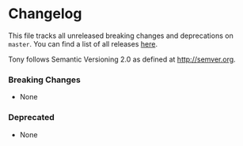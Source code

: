 # Changelog

This file tracks all unreleased breaking changes and deprecations on `master`. You can find a list of all releases [here](https://github.com/tony-lang/spec/releases).

Tony follows Semantic Versioning 2.0 as defined at http://semver.org.

### Breaking Changes

* None

### Deprecated

* None
